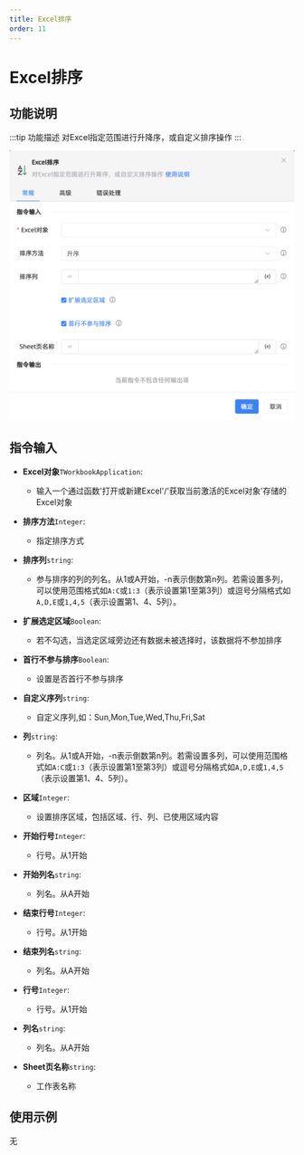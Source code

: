 ```yaml
---
title: Excel排序
order: 11
---
```


# Excel排序

## 功能说明

:::tip 功能描述
对Excel指定范围进行升降序，或自定义排序操作
:::

![Excel排序](../../../../assets/Excel排序_command.png)

## 指令输入

- **Excel对象**`TWorkbookApplication`:
  - 输入一个通过函数'打开或新建Excel'/'获取当前激活的Excel对象'存储的Excel对象

- **排序方法**`Integer`: 
  - 指定排序方式

- **排序列**`string`: 
  - 参与排序的列的列名。从1或A开始，-n表示倒数第n列。若需设置多列，可以使用范围格式如`A:C`或`1:3`（表示设置第1至第3列）或逗号分隔格式如`A,D,E`或`1,4,5`（表示设置第1、4、5列）。

- **扩展选定区域**`Boolean`:
  - 若不勾选，当选定区域旁边还有数据未被选择时，该数据将不参加排序

- **首行不参与排序**`Boolean`:
  - 设置是否首行不参与排序

- **自定义序列**`string`:
  - 自定义序列,如：Sun,Mon,Tue,Wed,Thu,Fri,Sat

- **列**`string`: 
  - 列名。从1或A开始，-n表示倒数第n列。若需设置多列，可以使用范围格式如`A:C`或`1:3`（表示设置第1至第3列）或逗号分隔格式如`A,D,E`或`1,4,5`（表示设置第1、4、5列）。

- **区域**`Integer`: 
  - 设置排序区域，包括区域、行、列、已使用区域内容

- **开始行号**`Integer`: 
  - 行号。从1开始

- **开始列名**`string`: 
  - 列名。从A开始

- **结束行号**`Integer`: 
  - 行号。从1开始

- **结束列名**`string`: 
  - 列名。从A开始

- **行号**`Integer`: 
  - 行号。从1开始

- **列名**`string`: 
  - 列名。从A开始

- **Sheet页名称**`string`: 
  - 工作表名称

## 使用示例
无
